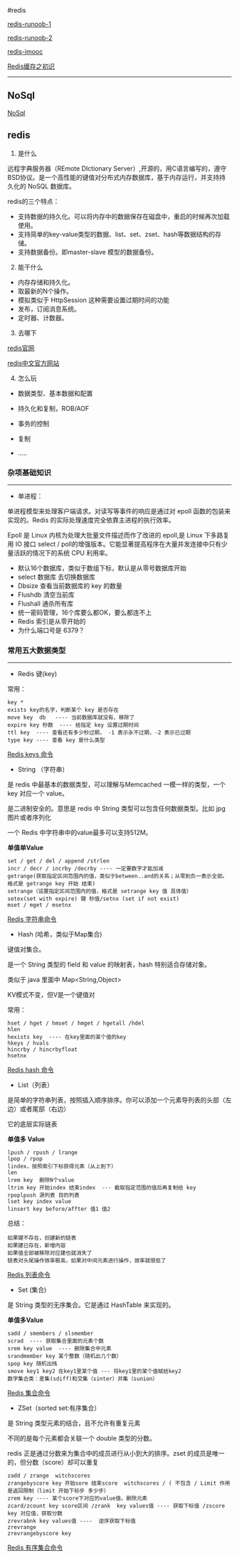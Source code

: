#redis

[redis-runoob-1](https://www.evernote.com/l/AjiSRKOFU9JJrLaLy-g7SQaOPv7i7zBWlxg/)

[redis-runoob-2](https://www.evernote.com/l/AjhLPz3eb91KhYBieBemVl8x1CzlWfsKHko/)

[redis-imooc](https://www.evernote.com/l/AjhUFWvA80BMhaAGKs04lknLitMemHR8G9I/)

[Redis缓存之初识](https://www.evernote.com/l/AjhEnBQuzxxNlYPk9IXN8SmiLNgC3cOyDf4/)

---
## NoSql
[NoSql](https://github.com/helloGitHubQ/FiveYears/blob/master/docs/database/NoSql/nosql.md)

## redis
1. 是什么

远程字典服务器（REmote DIctionary Server）,开源的，用C语言编写的，遵守BSD协议。是一个高性能的键值对分布式内存数据库，基于内存运行，并支持持久化的 NoSQL 数据库。

redis的三个特点：

- 支持数据的持久化。可以将内存中的数据保存在磁盘中，重启的时候再次加载使用。
- 支持简单的key-value类型的数据、list、set、zset、hash等数据结构的存储。
- 支持数据备份。即master-slave 模型的数据备份。

2. 能干什么

- 内存存储和持久化。
- 取最新的N个操作。
- 模拟类似于 HttpSession 这种需要设置过期时间的功能
- 发布，订阅消息系统。
- 定时器、计数器。

3. 去哪下

[redis官网](https://redis.io/ "redis官网")

[redis中文官方网站](http://www.redis.cn/ "redis中文官方网站")

4. 怎么玩

- 数据类型、基本数据和配置

- 持久化和复制，ROB/AOF

- 事务的控制

- 复制

- .....

### 杂项基础知识
---
- 单进程：

单进程模型来处理客户端请求。对读写等事件的响应是通过对 epoll 函数的包装来实现的。Redis 的实际处理速度完全依靠主进程的执行效率。

Epoll 是 Linux 内核为处理大批量文件描述而作了改进的 epoll,是 Linux 下多路复用 IO 接口 select / poll的增强版本。它能显著提高程序在大量并发连接中只有少量活跃的情况下的系统 CPU 利用率。

- 默认16个数据库，类似于数组下标，默认是从零号数据库开始
- select 数据库 去切换数据库
- Dbsize 查看当前数据库的 key 的数量
- Flushdb 清空当前库
- Flushall  通杀所有库 
- 统一密码管理，16个库要么都OK，要么都连不上
- Redis 索引是从零开始的
- 为什么端口号是 6379？

### 常用五大数据类型
---
- Redis 键(key)

常用：

	key *
	exists key的名字，判断某个 key 是否存在
	move key  db   ---- 当前数据库就没有，移除了
	expire key 秒数  ---- 给指定 key 设置过期时间
	ttl key  ---- 查看还有多少秒过期， -1 表示永不过期，-2 表示已过期
	type key ---- 查看 key 是什么类型

[Redis keys 命令](https://www.runoob.com/redis/redis-keys.html)

- String （字符串）

是 redis 中最基本的数据类型，可以理解与Memcached 一模一样的类型，一个 key 对应一个 value。

是二进制安全的。意思是 redis 中 String 类型可以包含任何数据类型。比如 jpg 图片或者序列化

一个 Redis 中字符串中的value最多可以支持512M。

**单值单Value**

	set / get / del / append /strlen
	incr / decr / incrby /decrby ---- 一定要数字才能加减
    getrange(获取指定区间范围内的值，类似于between..and的关系；从零到负一表示全部。格式是 getrange key 开始 结束)
	setrange（设置指定区间范围内的值，格式是 setrange key 值 具体值）
	setex(set with expire) 键 秒值/setnx (set if not exist)
	mset / mget / msetnx

[Redis 字符串命令](https://www.runoob.com/redis/redis-strings.html)

- Hash (哈希，类似于Map集合)

键值对集合。

是一个 String 类型的 field 和 value 的映射表，hash 特别适合存储对象。

类似于 java 里面中 Map<String,Object>

KV模式不变，但V是一个键值对

常用：

	hset / hget / hmset / hmget / hgetall /hdel
	hlen
	hexists key  ---- 在key里面的某个值的key
	hkeys / hvals
	hincrby / hincrbyfloat
	hsetnx

[Redis hash 命令](https://www.runoob.com/redis/redis-hashes.html)

- List（列表）

是简单的字符串列表，按照插入顺序排序。你可以添加一个元素导列表的头部（左边）或者尾部（右边）

它的底层实际链表

**单值多 Value**

	lpush / rpush / lrange
	lpop / rpop
	lindex，按照索引下标获得元素（从上到下）
	len
	lrem key  删除N个value
	ltrim key 开始index 结束index  --- 截取指定范围的值后再复制给 key
	rpoplpush 源列表 目的列表
	lset key index value
	linsert key before/affter 值1 值2

总结：

	如果键不存在，创建新的链表
	如果建已存在，新增内容
	如果值全部被移除对应建也就消失了
	链表对头尾操作效率极高，如果对中间元素进行操作，效率就很低了

[Redis 列表命令](https://www.runoob.com/redis/redis-lists.html)

- Set (集合)

是 String 类型的无序集合。它是通过 HashTable 来实现的。

**单值多Value**

	sadd / smembers / slsmember
	scrad  ---- 获取集合里面的元素个数
	srem key value  ---- 删除集合中元素
	srandmember key 某个整数（随机出几个数）
	spop key 随机出栈
	smove key1 key2 在key1里某个值 --- 将key1里的某个值赋给key2
	数字集合类：差集(sdiff)和交集（sinter）并集（sunion）

[Redis 集合命令](https://www.runoob.com/redis/redis-sets.html)

- ZSet（sorted set:有序集合）

是 String 类型元素的结合，且不允许有重复元素

不同的是每个元素都会关联一个 double 类型的分数。

redis 正是通过分数来为集合中的成员进行从小到大的排序。zset 的成员是唯一的，但分数（score）却可以重复

	zadd / zrange  witchscores
	zrangebyscore key 开始sore 结束score  witchscores / ( 不包含 / Limit 作用是返回限制（limit 开始下标步 多少步）
	zrem key ---- 某个score下对应的value值，删除元素
	zcard/zcount key score区间 /zrank  key values值 ---- 获取下标值 /zscore key 对应值，获取分数
	zrevrabnk key values值 ----  逆序获取下标值
	zrevrange
	zrevrangebyscore key 

[Redis 有序集合命令](https://www.runoob.com/redis/redis-sorted-sets.html)